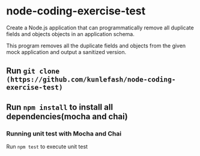 # node-coding-exercise-test
Create a Node.js application that can programmatically remove all duplicate fields and objects objects in an application schema.

This program removes all the duplicate fields and objects from the given mock application and output a sanitized version.

## Run `git clone (https://github.com/kunlefash/node-coding-exercise-test)`

## Run `npm install` to install all dependencies(mocha and chai)

### Running unit test with Mocha and Chai
Run `npm test` to execute unit test

